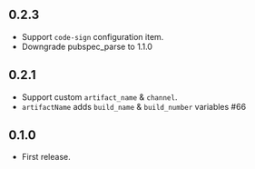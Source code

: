## 0.2.3

* Support `code-sign` configuration item.
* Downgrade pubspec_parse to 1.1.0

## 0.2.1

* Support custom `artifact_name` & `channel`.
* `artifactName` adds `build_name` & `build_number` variables #66

## 0.1.0

* First release.
